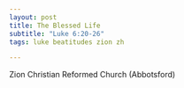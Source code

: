 ```yaml
---
layout: post
title: The Blessed Life
subtitle: "Luke 6:20-26"
tags: luke beatitudes zion zh

---
```

Zion Christian Reformed Church (Abbotsford)
